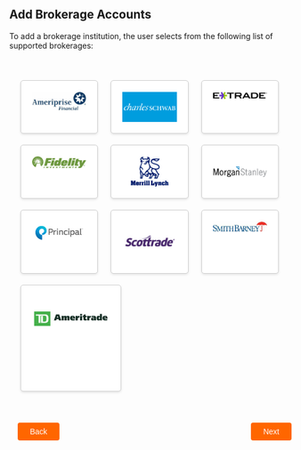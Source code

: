 ## Add Brokerage Accounts 

To add a brokerage institution, the user selects from the following list of supported brokerages: 

<div class="container-card">
    <div class="row-card">
        <div class="card-account">
            <img src="/assets/images/amer.png"/>
        </div>
        <div class="card-account">
            <img src="/assets/images/charles.png"/>
        </div>
        <div class="card-account">
            <img src="/assets/images/extrade.png"/>
        </div>
    </div>
    <div class="row-card">
        <div class="card-account">
            <img src="/assets/images/fied.png"/>
        </div>
        <div class="card-account">
            <img src="/assets/images/mer.png"/>
        </div>
        <div class="card-account">
            <img src="/assets/images/morgan.png"/>
        </div>
    </div>
    <div class="row-card">
        <div class="card-account">
            <img src="/assets/images/principle.png"/>
        </div>
        <div class="card-account">
            <img src="/assets/images/scot.png"/>
        </div>
        <div class="card-account">
            <img src="/assets/images/smith.png"/>
        </div>
    </div>
    <div class="single-column">
        <div class="card-account">
            <img src="/assets/images/TD.png"/>
        </div>
    </div>
</div>

<div class="add-brokerage-button-container">
    <br>
    <div class="add-brokerage-left-button">
      <a href="?path=docs/transfer-via-bank-accounts/delete_accounts.md">Back</a>
    </div>
    <div class="add-brokerage-right-button">
        <a href="?path=docs/transfer-via-bank-accounts/accounts-restrictions.md">Next</a>
    </div>
</div>
<style>
    .add-brokerage-button-container {
        position: relative;
        width: 100%;
        height: 30px;
        font-family: sans-serif;
        margin: 0px 15px;
    }
    .add-brokerage-left-button a,
    .add-brokerage-right-button a{
        position: absolute;
        display: inline;
        border: 0px;
        background: rgb(255, 102, 0);
        color: rgb(255, 255, 255);
        padding: 8px 22px;
        cursor: pointer;
        border-radius: 4px;                                
        text-align: center;
        text-decoration: none;
        transition: all 0.3s ease;
    }
    .add-brokerage-left-button a{ 
        left: 0;
    }
    .add-brokerage-right-button a{
        right: 12px;
    }
    .add-brokerage-left-button a:hover,
    .add-brokerage-right-button a:hover {
        color: #f60;
        background-color: white;
        border: 2px solid #f60;
    }
    .container-card {
        margin: 0 auto;
        padding: 20px;
    }
    .row-card {
        display: flex;
        justify-content: left;
        gap: 5%;
        margin:20px 0;
    }
    .card-account {
        flex: 1;
        padding: 20px;
        border: 1px solid #ccc;
        border-radius: 5px;
        background-color: #fff;
        box-shadow: 0 2px 4px rgba(0, 0, 0, 0.1);
        text-align: center;
        transition: transform 0.2s ease-in-out;
    }
    .card-account:hover {
        transform: scale(1.05);
    }
    .card-account img{
        max-width: 100%;
        height: auto;
        display: block;
        margin: 0 auto;
    }
    .single-column {
        display: flex;
        justify-content: left;
        gap: 5%;
        margin: 20px 0;
    }
    .single-column .card-account {
        flex:1;
        max-width: 30%;
        height: 150px;
        padding: 20px;
        border: 1px solid #ccc;
        border-radius: 5px;
        background-color: #fff;
        box-shadow: 0 2px 4px rgba(0, 0, 0, 0.1);
        text-align: center;
        transition: transform 0.2s ease-in-out;
    }
</style>